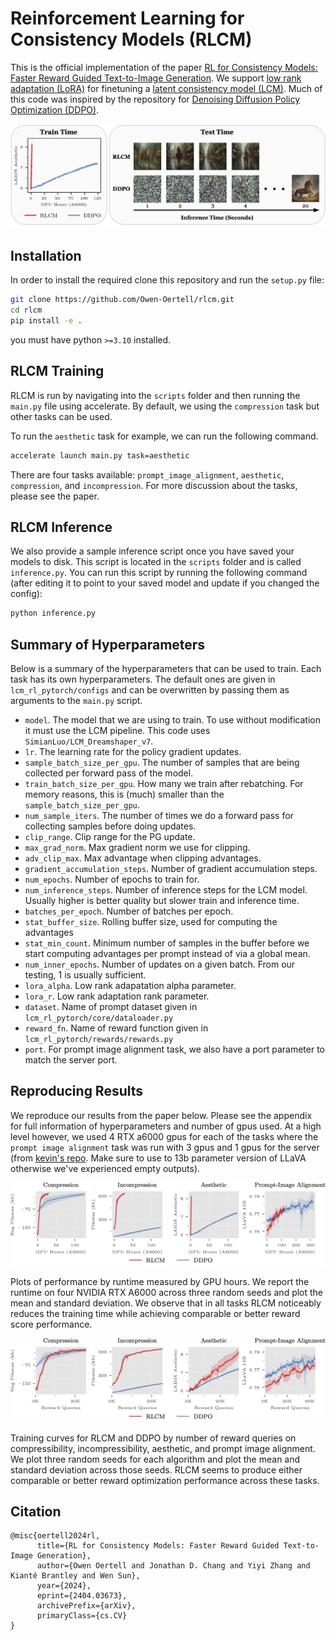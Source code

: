 # Reinforcement Learning for Consistency Models (RLCM)

This is the official implementation of the paper [RL for Consistency Models: Faster Reward Guided Text-to-Image Generation](https://rlcm.owenoertell.com). We support [low rank adaptation (LoRA)](https://arxiv.org/pdf/2106.09685.pdf) for finetuning a [latent consistency model (LCM)](https://arxiv.org/pdf/2310.04378.pdf). Much of this code was inspired by the repository for [Denoising Diffusion Policy Optimization (DDPO)](https://arxiv.org/pdf/2305.13301.pdf).

![image](figures/front_page.png)

## Installation

In order to install the required clone this repository and run the `setup.py` file:
```bash
git clone https://github.com/Owen-Oertell/rlcm.git
cd rlcm
pip install -e . 
```
you must have python `>=3.10` installed.

## RLCM Training
RLCM is run by navigating into the `scripts` folder and then running the `main.py` file using accelerate. By default, we using the `compression` task but other tasks can be used.

To run the `aesthetic` task for example, we can run the following command.
```bash
accelerate launch main.py task=aesthetic
```

There are four tasks available: `prompt_image_alignment`, `aesthetic`, `compression`, and `incompression`. For more discussion about the tasks, please see the paper.

## RLCM Inference
We also provide a sample inference script once you have saved your models to disk. This script is located in the `scripts` folder and is called `inference.py`. You can run this script by running the following command (after editing it to point to your saved model and update if you changed the config):

```bash
python inference.py
```


## Summary of Hyperparameters
Below is a summary of the hyperparameters that can be used to train. Each task has its own hyperparameters. The default ones are given in `lcm_rl_pytorch/configs` and can be overwritten by passing them as arguments to the `main.py` script.
- `model`. The model that we are using to train. To use without modification it must use the LCM pipeline. This code uses `SimianLuo/LCM_Dreamshaper_v7`.
- `lr`. The learning rate for the policy gradient updates.
- `sample_batch_size_per_gpu`. The number of samples that are being collected per forward pass of the model.
- `train_batch_size_per_gpu`. How many we train after rebatching. For memory reasons, this is (much) smaller than the `sample_batch_size_per_gpu`.
- `num_sample_iters`. The number of times we do a forward pass for collecting samples before doing updates.
- `clip_range`. Clip range for the PG update.
- `max_grad_norm`. Max gradient norm we use for clipping.
- `adv_clip_max`. Max advantage when clipping advantages.
- `gradient_accumulation_steps`. Number of gradient accumulation steps.
- `num_epochs`. Number of epochs to train for.
- `num_inference_steps`. Number of inference steps for the LCM model. Usually higher is better quality but slower train and inference time.
- `batches_per_epoch`. Number of batches per epoch.
- `stat_buffer_size`. Rolling buffer size, used for computing the advantages
- `stat_min_count`. Minimum number of samples in the buffer before we start computing advantages per prompt instead of via a global mean.
- `num_inner_epochs`. Number of updates on a given batch. From our testing, 1 is usually sufficient.
- `lora_alpha`. Low rank adapatation alpha parameter.
- `lora_r`. Low rank adaptation rank parameter.
- `dataset`. Name of prompt dataset given in `lcm_rl_pytorch/core/dataloader.py`
- `reward_fn`. Name of reward function given in `lcm_rl_pytorch/rewards/rewards.py`
- `port`. For prompt image alignment task, we also have a port parameter to match the server port.

## Reproducing Results
We reproduce our results from the paper below. Please see the appendix for full information of hyperparameters and number of gpus used. At a high level however, we used 4 RTX a6000 gpus for each of the tasks where the `prompt image alignment` task was run with 3 gpus and 1 gpus for the server (from [kevin's repo](https://github.com/kvablack/LLaVA-server/). Make sure to use to 13b parameter version of LLaVA otherwise we've experienced empty outputs).

![image](figures/main_plot_time.png)

Plots of performance by runtime measured by GPU hours. We report the runtime on four NVIDIA RTX A6000 across three random seeds and plot the mean and standard deviation. We observe that in all tasks RLCM noticeably reduces the training time while achieving comparable or better reward score performance.

![image](figures/main_plot_sample_complexity.png)

Training curves for RLCM and DDPO by number of reward queries on compressibility, incompressibility, aesthetic, and prompt image alignment. We plot three random seeds for each algorithm and plot the mean and standard deviation across those seeds. RLCM seems to produce either comparable or better reward optimization performance across these tasks.


## Citation
```
@misc{oertell2024rl,
      title={RL for Consistency Models: Faster Reward Guided Text-to-Image Generation}, 
      author={Owen Oertell and Jonathan D. Chang and Yiyi Zhang and Kianté Brantley and Wen Sun},
      year={2024},
      eprint={2404.03673},
      archivePrefix={arXiv},
      primaryClass={cs.CV}
}
```
